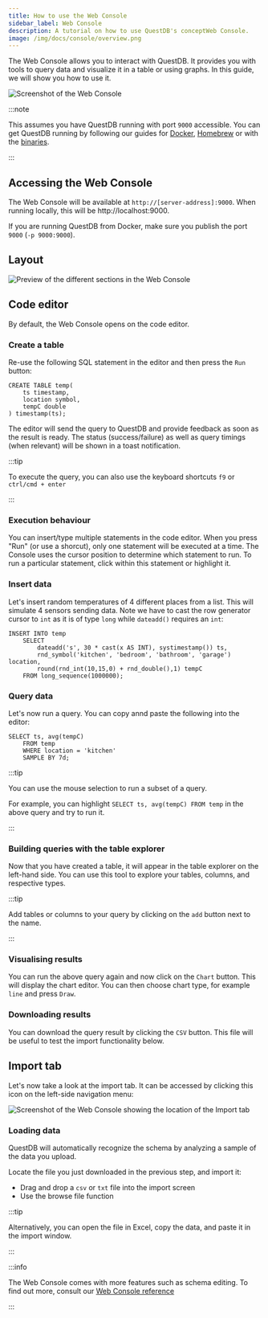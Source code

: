 ```yaml
---
title: How to use the Web Console
sidebar_label: Web Console
description: A tutorial on how to use QuestDB's conceptWeb Console.
image: /img/docs/console/overview.png
---
```


The Web Console allows you to interact with QuestDB. It provides you with tools
to query data and visualize it in a table or using graphs. In this guide, we
will show you how to use it.

<img
  alt="Screenshot of the Web Console"
  className="screenshot--shadow screenshot--docs screenshot--small"
  src="/img/docs/console/overview.png"
/>

:::note

This assumes you have QuestDB running with port `9000` accessible. You can get
QuestDB running by following our guides for [Docker](/docs/guide/docker/),
[Homebrew](/docs/guide/homebrew/) or with the [binaries](/docs/guide/binaries/).

:::

## Accessing the Web Console

The Web Console will be available at `http://[server-address]:9000`. When
running locally, this will be http://localhost:9000.

If you are running QuestDB from Docker, make sure you publish the port `9000`
(`-p 9000:9000`).

## Layout

<img
  alt="Preview of the different sections in the Web Console"
  className="screenshot--shadow screenshot--docs screenshot--small"
  src="/img/docs/console/layout.png"
/>

## Code editor

By default, the Web Console opens on the code editor.

### Create a table

Re-use the following SQL statement in the editor and then press the `Run`
button:

```questdb-sql
CREATE TABLE temp(
    ts timestamp,
    location symbol,
    tempC double
) timestamp(ts);
```

The editor will send the query to QuestDB and provide feedback as soon as the
result is ready. The status (success/failure) as well as query timings (when
relevant) will be shown in a toast notification.

:::tip

To execute the query, you can also use the keyboard shortcuts `f9` or
`ctrl/cmd + enter`

:::

### Execution behaviour

You can insert/type multiple statements in the code editor. When you press "Run"
(or use a shorcut), only one statement will be executed at a time. The Console
uses the cursor position to determine which statement to run. To run a
particular statement, click within this statement or highlight it.

### Insert data

Let's insert random temperatures of 4 different places from a list. This will
simulate 4 sensors sending data. Note we have to cast the row generator cursor
to `int` as it is of type `long` while `dateadd()` requires an `int`:

```questdb-sql
INSERT INTO temp
    SELECT
        dateadd('s', 30 * cast(x AS INT), systimestamp()) ts,
        rnd_symbol('kitchen', 'bedroom', 'bathroom', 'garage') location,
        round(rnd_int(10,15,0) + rnd_double(),1) tempC
    FROM long_sequence(1000000);
```

### Query data

Let's now run a query. You can copy annd paste the following into the editor:

```questdb-sql
SELECT ts, avg(tempC)
    FROM temp
    WHERE location = 'kitchen'
    SAMPLE BY 7d;
```

:::tip

You can use the mouse selection to run a subset of a query.

For example, you can highlight `SELECT ts, avg(tempC) FROM temp` in the above
query and try to run it.

:::

### Building queries with the table explorer

Now that you have created a table, it will appear in the table explorer on the
left-hand side. You can use this tool to explore your tables, columns, and
respective types.

:::tip

Add tables or columns to your query by clicking on the `add` button next to the
name.

:::

### Visualising results

You can run the above query again and now click on the `Chart` button. This will
display the chart editor. You can then choose chart type, for example `line` and
press `Draw`.

### Downloading results

You can download the query result by clicking the `CSV` button. This file will
be useful to test the import functionality below.

## Import tab

Let's now take a look at the import tab. It can be accessed by clicking this
icon on the left-side navigation menu:

<img
  alt="Screenshot of the Web Console showing the location of the Import tab"
  className="screenshot--shadow screenshot--docs screenshot--small"
  src="/img/docs/console/importTab.png"
/>

### Loading data

QuestDB will automatically recognize the schema by analyzing a sample of the
data you upload.

Locate the file you just downloaded in the previous step, and import it:

- Drag and drop a `csv` or `txt` file into the import screen
- Use the browse file function

:::tip

Alternatively, you can open the file in Excel, copy the data, and paste it in
the import window.

:::

:::info

The Web Console comes with more features such as schema editing. To find out
more, consult our [Web Console reference](/docs/reference/web-console/)

:::
